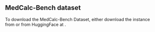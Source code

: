 ## MedCalc-Bench dataset

To download the MedCalc-Bench Dataset, either download the instance from or from HuggingFace at .